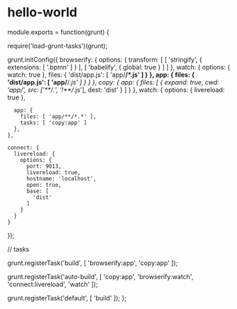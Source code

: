 # hello-world
module.exports = function(grunt) {

  require('load-grunt-tasks')(grunt);

  grunt.initConfig({
    browserify: {
      options: {
        transform: [
          [ 'stringify', {
            extensions: [ '.bpmn' ]
          } ],
          [ 'babelify', {
            global: true
          } ]
        ]
      },
      watch: {
        options: {
          watch: true
        },
        files: {
          'dist/app.js': [ 'app/**/*.js' ]
        }
      },
      app: {
        files: {
          'dist/app.js': [ 'app/**/*.js' ]
        }
      }
    },
    copy: {
      app: {
        files: [
          {
            expand: true,
            cwd: 'app/',
            src: ['**/*.*', '!**/*.js'],
            dest: 'dist'
          }
        ]
      }
    },
    watch: {
      options: {
        livereload: true
      },

      app: {
        files: [ 'app/**/*.*' ],
        tasks: [ 'copy:app' ]
      },
    },

    connect: {
      livereload: {
        options: {
          port: 9013,
          livereload: true,
          hostname: 'localhost',
          open: true,
          base: [
            'dist'
          ]
        }
      }
    }
  });

  // tasks

  grunt.registerTask('build', [ 'browserify:app', 'copy:app' ]);

  grunt.registerTask('auto-build', [
    'copy:app',
    'browserify:watch',
    'connect:livereload',
    'watch'
  ]);

  grunt.registerTask('default', [ 'build' ]);
};
